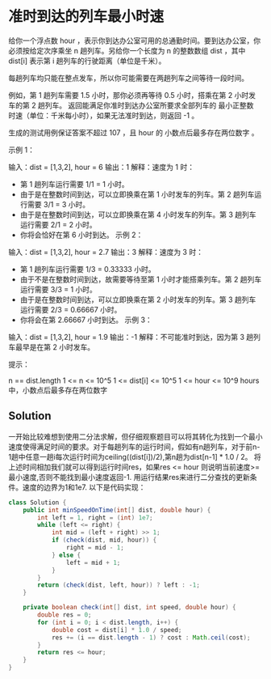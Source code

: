 # 准时到达的列车最小时速

给你一个浮点数 hour ，表示你到达办公室可用的总通勤时间。要到达办公室，你必须按给定次序乘坐 n 趟列车。另给你一个长度为 n 的整数数组 dist ，其中 dist[i] 表示第 i 趟列车的行驶距离（单位是千米）。

每趟列车均只能在整点发车，所以你可能需要在两趟列车之间等待一段时间。

例如，第 1 趟列车需要 1.5 小时，那你必须再等待 0.5 小时，搭乘在第 2 小时发车的第 2 趟列车。
返回能满足你准时到达办公室所要求全部列车的 最小正整数 时速（单位：千米每小时），如果无法准时到达，则返回 -1 。

生成的测试用例保证答案不超过 107 ，且 hour 的 小数点后最多存在两位数字 。

示例 1：

输入：dist = [1,3,2], hour = 6
输出：1
解释：速度为 1 时：

- 第 1 趟列车运行需要 1/1 = 1 小时。
- 由于是在整数时间到达，可以立即换乘在第 1 小时发车的列车。第 2 趟列车运行需要 3/1 = 3 小时。
- 由于是在整数时间到达，可以立即换乘在第 4 小时发车的列车。第 3 趟列车运行需要 2/1 = 2 小时。
- 你将会恰好在第 6 小时到达。
示例 2：

输入：dist = [1,3,2], hour = 2.7
输出：3
解释：速度为 3 时：

- 第 1 趟列车运行需要 1/3 = 0.33333 小时。
- 由于不是在整数时间到达，故需要等待至第 1 小时才能搭乘列车。第 2 趟列车运行需要 3/3 = 1 小时。
- 由于是在整数时间到达，可以立即换乘在第 2 小时发车的列车。第 3 趟列车运行需要 2/3 = 0.66667 小时。
- 你将会在第 2.66667 小时到达。
示例 3：

输入：dist = [1,3,2], hour = 1.9
输出：-1
解释：不可能准时到达，因为第 3 趟列车最早是在第 2 小时发车。

提示：

n == dist.length
1 <= n <= 10^5
1 <= dist[i] <= 10^5
1 <= hour <= 10^9
hours 中，小数点后最多存在两位数字

## Solution

一开始比较难想到使用二分法求解，但仔细观察题目可以将其转化为找到一个最小速度使得满足时间的要求。对于每趟列车的运行时间，假如有n趟列车，对于前n-1趟中任意一趟i每次运行时间为ceiling((dist[i])/2),第n趟为dist[n-1] * 1.0 / 2。 将上述时间相加我们就可以得到运行时间res，如果res <= hour 则说明当前速度>=最小速度,否则不能找到最小速度返回-1. 用运行结果res来进行二分查找的更新条件。速度的边界为1和1e7.
以下是代码实现：

```java
class Solution {
    public int minSpeedOnTime(int[] dist, double hour) {
        int left = 1, right = (int) 1e7;
        while (left <= right) {
            int mid = (left + right) >> 1;
            if (check(dist, mid, hour)) {
                right = mid - 1;
            } else {
                left = mid + 1;
            }
        } 
        return (check(dist, left, hour)) ? left : -1;
    }

    private boolean check(int[] dist, int speed, double hour) {
        double res = 0;
        for (int i = 0; i < dist.length, i++) {
            double cost = dist[i] * 1.0 / speed;
            res += (i == dist.length - 1) ? cost : Math.ceil(cost);
        }
        return res <= hour;
    }
}

```
